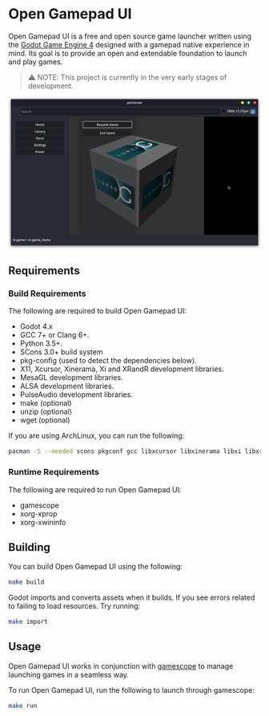 # Open Gamepad UI

Open Gamepad UI is a free and open source game launcher written using the
[Godot Game Engine 4](https://godotengine.org/) designed with a gamepad native
experience in mind. Its goal is to provide an open and extendable foundation
to launch and play games.

> :warning: NOTE: This project is currently in the very early stages of development.

![](docs/screenshot01.png)

## Requirements

### Build Requirements

The following are required to build Open Gamepad UI:

- Godot 4.x
- GCC 7+ or Clang 6+.
- Python 3.5+.
- SCons 3.0+ build system
- pkg-config (used to detect the dependencies below).
- X11, Xcursor, Xinerama, Xi and XRandR development libraries.
- MesaGL development libraries.
- ALSA development libraries.
- PulseAudio development libraries.
- make (optional)
- unzip (optional)
- wget (optional)

If you are using ArchLinux, you can run the following:

```bash
pacman -S --needed scons pkgconf gcc libxcursor libxinerama libxi libxrandr mesa glu libglvnd alsa-lib pulseaudio make unzip wget git
```

### Runtime Requirements

The following are required to run Open Gamepad UI:

- gamescope
- xorg-xprop
- xorg-xwininfo

## Building

You can build Open Gamepad UI using the following:

```bash
make build
```

Godot imports and converts assets when it builds. If you see
errors related to failing to load resources. Try running:

```bash
make import
```

## Usage

Open Gamepad UI works in conjunction with [gamescope](https://github.com/Plagman/gamescope/)
to manage launching games in a seamless way.

To run Open Gamepad UI, run the following to launch through gamescope:

```bash
make run
```
